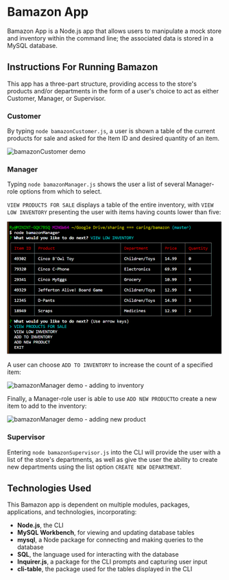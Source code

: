 # Bamazon App

Bamazon App is a Node.js app that allows users to manipulate a mock store and inventory within the command line; the associated data is stored in a MySQL database.

## Instructions For Running Bamazon

This app has a three-part structure, providing access to the store's products and/or departments in the form of a user's choice to act as either Customer, Manager, or Supervisor.

### Customer

By typing `node bamazonCustomer.js`, a user is shown a table of the current products for sale and asked for the Item ID and desired quantity of an item.

![bamazonCustomer demo](https://media.giphy.com/media/h86dVWLuRWDb4oNO4l/giphy.gif)

### Manager

Typing `node bamazonManager.js` shows the user a list of several Manager-role options from which to select.

`VIEW PRODUCTS FOR SALE` displays a table of the entire inventory, with `VIEW LOW INVENTORY` presenting the user with items having counts lower than five:

<img src="/bamazonMv.png" width="500" />

A user can choose `ADD TO INVENTORY` to increase the count of a specified item:

![bamazonManager demo - adding to inventory](https://media.giphy.com/media/LSjPV6RxN9wle7GAaB/giphy.gif)

Finally, a Manager-role user is able to use `ADD NEW PRODUCT`to create a new item to add to the inventory:

![bamazonManager demo - adding new product](https://media.giphy.com/media/hXI8nfLoIHzpQAoaDr/giphy.gif)

### Supervisor

Entering `node bamazonSupervisor.js` into the CLI will provide the user with a list of the store's departments, as well as give the user the ability to create new departments using the list option `CREATE NEW DEPARTMENT`.


## Technologies Used

This Bamazon app is dependent on multiple modules, packages, applications, and technologies, incorporating:

* **Node.js**, the CLI
* **MySQL Workbench**, for viewing and updating database tables
* **mysql**, a Node package for connecting and making queries to the database
* **SQL**, the language used for interacting with the database
* **Inquirer.js**, a package for the CLI prompts and capturing user input
* **cli-table**, the package used for the tables displayed in the CLI
